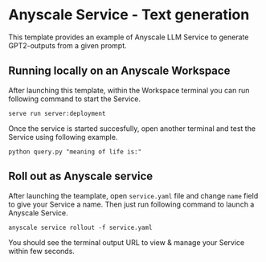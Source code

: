 # Anyscale Service - Text generation

This template provides an example of Anyscale LLM Service to generate GPT2-outputs from a given prompt.

## Running locally on an Anyscale Workspace

After launching this template, within the Workspace terminal you can run following command to start the Service.

`serve run server:deployment`

Once the service is started succesfully, open another terminal and test the Service using following example.

`python query.py "meaning of life is:"`

## Roll out as Anyscale service

After launching the teamplate, open `service.yaml` file and change `name` field to give your Service a name. Then just run following command to launch a Anyscale Service.

`anyscale service rollout -f service.yaml`

You should see the terminal output URL to view & manage your Service within few seconds. 
